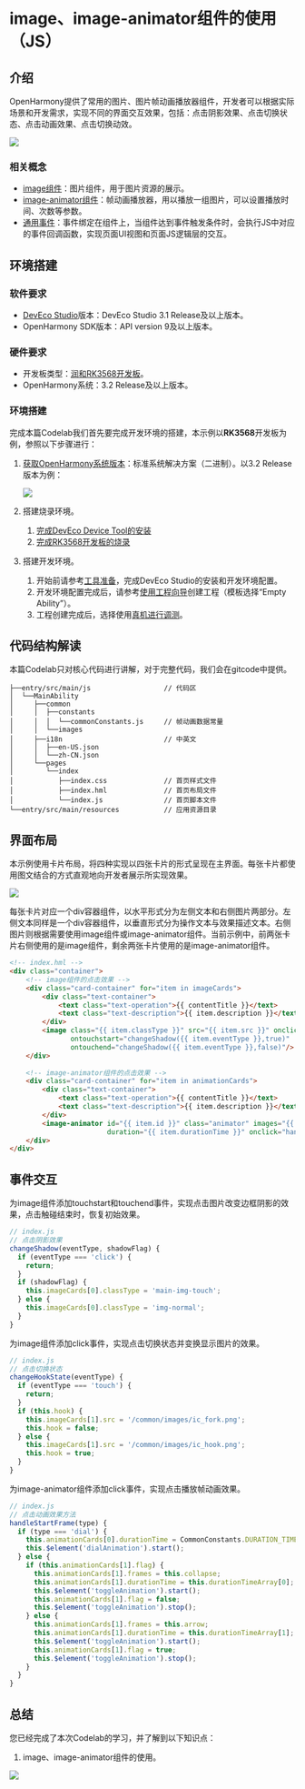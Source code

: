 # image、image-animator组件的使用（JS）

## 介绍

OpenHarmony提供了常用的图片、图片帧动画播放器组件，开发者可以根据实际场景和开发需求，实现不同的界面交互效果，包括：点击阴影效果、点击切换状态、点击动画效果、点击切换动效。

![](figures/ohimage.gif)

### 相关概念

-   [image组件](https://gitcode.com/openharmony/docs/blob/OpenHarmony-3.2-Release/zh-cn/application-dev/reference/arkui-js/js-components-basic-image.md)：图片组件，用于图片资源的展示。
-   [image-animator组件](https://gitcode.com/openharmony/docs/blob/OpenHarmony-3.2-Release/zh-cn/application-dev/reference/arkui-js/js-components-basic-image-animator.md)：帧动画播放器，用以播放一组图片，可以设置播放时间、次数等参数。
-   [通用事件](https://gitcode.com/openharmony/docs/blob/OpenHarmony-3.2-Release/zh-cn/application-dev/reference/arkui-js/js-components-common-events.md)：事件绑定在组件上，当组件达到事件触发条件时，会执行JS中对应的事件回调函数，实现页面UI视图和页面JS逻辑层的交互。

## 环境搭建

### 软件要求

-   [DevEco Studio](https://gitcode.com/openharmony/docs/blob/master/zh-cn/application-dev/quick-start/start-overview.md#%E5%B7%A5%E5%85%B7%E5%87%86%E5%A4%87)版本：DevEco Studio 3.1 Release及以上版本。
-   OpenHarmony SDK版本：API version 9及以上版本。

### 硬件要求

-   开发板类型：[润和RK3568开发板](https://gitcode.com/openharmony/docs/blob/master/zh-cn/device-dev/quick-start/quickstart-appendix-rk3568.md)。
-   OpenHarmony系统：3.2 Release及以上版本。

### 环境搭建

完成本篇Codelab我们首先要完成开发环境的搭建，本示例以**RK3568**开发板为例，参照以下步骤进行：

1.  [获取OpenHarmony系统版本](https://gitcode.com/openharmony/docs/blob/master/zh-cn/device-dev/get-code/sourcecode-acquire.md#%E8%8E%B7%E5%8F%96%E6%96%B9%E5%BC%8F3%E4%BB%8E%E9%95%9C%E5%83%8F%E7%AB%99%E7%82%B9%E8%8E%B7%E5%8F%96)：标准系统解决方案（二进制）。以3.2 Release版本为例：

    ![](figures/zh-cn_image_0000001569303293.png)

2.  搭建烧录环境。
    1.  [完成DevEco Device Tool的安装](https://gitcode.com/openharmony/docs/blob/master/zh-cn/device-dev/quick-start/quickstart-ide-env-win.md)
    2.  [完成RK3568开发板的烧录](https://gitcode.com/openharmony/docs/blob/master/zh-cn/device-dev/quick-start/quickstart-ide-3568-burn.md)

3.  搭建开发环境。
    1.  开始前请参考[工具准备](https://gitcode.com/openharmony/docs/blob/master/zh-cn/application-dev/quick-start/start-overview.md#%E5%B7%A5%E5%85%B7%E5%87%86%E5%A4%87)，完成DevEco Studio的安装和开发环境配置。
    2.  开发环境配置完成后，请参考[使用工程向导](https://gitcode.com/openharmony/docs/blob/master/zh-cn/application-dev/quick-start/start-with-ets-stage.md#创建ets工程)创建工程（模板选择“Empty Ability”）。
    3.  工程创建完成后，选择使用[真机进行调测](https://gitcode.com/openharmony/docs/blob/master/zh-cn/application-dev/quick-start/start-with-ets-stage.md#使用真机运行应用)。

## 代码结构解读

本篇Codelab只对核心代码进行讲解，对于完整代码，我们会在gitcode中提供。

```
├──entry/src/main/js	              // 代码区
│  └──MainAbility
│     ├──common
│     │  ├──constants
│     │  │  └──commonConstants.js     // 帧动画数据常量
│     │  └──images
│     ├──i18n		                  // 中英文	
│     │  ├──en-US.json			
│     │  └──zh-CN.json			
│     └──pages
│        └──index
│           ├──index.css              // 首页样式文件	
│           ├──index.hml              // 首页布局文件
│           └──index.js               // 首页脚本文件
└──entry/src/main/resources           // 应用资源目录
```

## 界面布局

本示例使用卡片布局，将四种实现以四张卡片的形式呈现在主界面。每张卡片都使用图文结合的方式直观地向开发者展示所实现效果。

![](figures/111.png)

每张卡片对应一个div容器组件，以水平形式分为左侧文本和右侧图片两部分。左侧文本同样是一个div容器组件，以垂直形式分为操作文本与效果描述文本。右侧图片则根据需要使用image组件或image-animator组件。当前示例中，前两张卡片右侧使用的是image组件，剩余两张卡片使用的是image-animator组件。

```html
<!-- index.hml -->
<div class="container">
    <!-- image组件的点击效果 -->
    <div class="card-container" for="item in imageCards">
        <div class="text-container">
            <text class="text-operation">{{ contentTitle }}</text>
            <text class="text-description">{{ item.description }}</text>
        </div>
        <image class="{{ item.classType }}" src="{{ item.src }}" onclick="changeHookState({{ item.eventType }})"
               ontouchstart="changeShadow({{ item.eventType }},true)"
               ontouchend="changeShadow({{ item.eventType }},false)"/>
    </div>
	
    <!-- image-animator组件的点击效果 -->
    <div class="card-container" for="item in animationCards">
        <div class="text-container">
            <text class="text-operation">{{ contentTitle }}</text>
            <text class="text-description">{{ item.description }}</text>
        </div>
        <image-animator id="{{ item.id }}" class="animator" images="{{ item.frames }}" iteration="1"
                        duration="{{ item.durationTime }}" onclick="handleStartFrame({{ item.type }})"/>
    </div>
</div>
```

## 事件交互 

为image组件添加touchstart和touchend事件，实现点击图片改变边框阴影的效果，点击触碰结束时，恢复初始效果。

```javascript
// index.js
// 点击阴影效果
changeShadow(eventType, shadowFlag) {
  if (eventType === 'click') {
    return;
  }
  if (shadowFlag) {
    this.imageCards[0].classType = 'main-img-touch';
  } else {
    this.imageCards[0].classType = 'img-normal';
  }
}
```

为image组件添加click事件，实现点击切换状态并变换显示图片的效果。

```javascript
// index.js
// 点击切换状态
changeHookState(eventType) {
  if (eventType === 'touch') {
    return;
  }
  if (this.hook) {
    this.imageCards[1].src = '/common/images/ic_fork.png';
    this.hook = false;
  } else {
    this.imageCards[1].src = '/common/images/ic_hook.png';
    this.hook = true;
  }
}
```

为image-animator组件添加click事件，实现点击播放帧动画效果。

```javascript
// index.js
// 点击动画效果方法
handleStartFrame(type) {
  if (type === 'dial') {
    this.animationCards[0].durationTime = CommonConstants.DURATION_TIME;
    this.$element('dialAnimation').start();
  } else {
    if (this.animationCards[1].flag) {
      this.animationCards[1].frames = this.collapse;
      this.animationCards[1].durationTime = this.durationTimeArray[0];
      this.$element('toggleAnimation').start();
      this.animationCards[1].flag = false;
      this.$element('toggleAnimation').stop();
    } else {
      this.animationCards[1].frames = this.arrow;
      this.animationCards[1].durationTime = this.durationTimeArray[1];
      this.$element('toggleAnimation').start();
      this.animationCards[1].flag = true;
      this.$element('toggleAnimation').stop();
    }
  }
}
```

## 总结

您已经完成了本次Codelab的学习，并了解到以下知识点：

1.  image、image-animator组件的使用。

![](figures/zh-cn_image_0000001561831132.gif)




